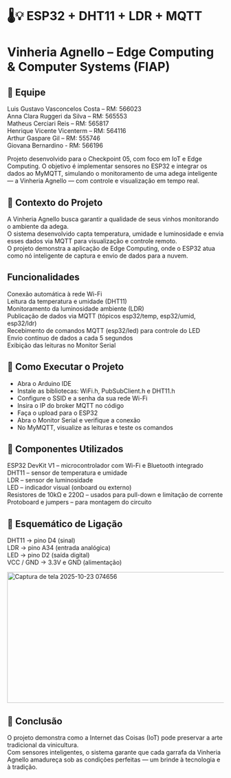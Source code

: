 # 🌡️💡 ESP32 + DHT11 + LDR + MQTT

# Vinheria Agnello – Edge Computing & Computer Systems (FIAP)

## 👥 Equipe

Luis Gustavo Vasconcelos Costa – RM: 566023  
Anna Clara Ruggeri da Silva – RM: 565553   
Matheus Cerciari Reis – RM: 565817   
Henrique Vicente Vicenterm – RM: 564116  
Arthur Gaspare Gil – RM: 555746   
Giovana Bernardino - RM: 566196

Projeto desenvolvido para o Checkpoint 05, com foco em IoT e Edge Computing.
O objetivo é implementar sensores no ESP32 e integrar os dados ao MyMQTT, simulando o monitoramento de uma adega inteligente — a Vinheria Agnello — com controle e visualização em tempo real.

## 🧠 Contexto do Projeto

A Vinheria Agnello busca garantir a qualidade de seus vinhos monitorando o ambiente da adega.  
O sistema desenvolvido capta temperatura, umidade e luminosidade e envia esses dados via MQTT para visualização e controle remoto.  
O projeto demonstra a aplicação de Edge Computing, onde o ESP32 atua como nó inteligente de captura e envio de dados para a nuvem.  

## Funcionalidades

 Conexão automática à rede Wi-Fi  
 Leitura da temperatura e umidade (DHT11)  
 Monitoramento da luminosidade ambiente (LDR)  
 Publicação de dados via MQTT (tópicos esp32/temp, esp32/umid, esp32/ldr)  
 Recebimento de comandos MQTT (esp32/led) para controle do LED  
 Envio contínuo de dados a cada 5 segundos  
 Exibição das leituras no Monitor Serial  

## 🚀 Como Executar o Projeto

- Abra o Arduino IDE  
- Instale as bibliotecas: WiFi.h, PubSubClient.h e DHT11.h  
- Configure o SSID e a senha da sua rede Wi-Fi  
- Insira o IP do broker MQTT no código  
- Faça o upload para o ESP32  
- Abra o Monitor Serial e verifique a conexão  
- No MyMQTT, visualize as leituras e teste os comandos  


## 🧩 Componentes Utilizados

ESP32 DevKit V1 – microcontrolador com Wi-Fi e Bluetooth integrado  
DHT11 – sensor de temperatura e umidade  
LDR – sensor de luminosidade  
LED – indicador visual (onboard ou externo)  
Resistores de 10kΩ e 220Ω – usados para pull-down e limitação de corrente  
Protoboard e jumpers – para montagem do circuito  

## 🔌 Esquemático de Ligação

DHT11 → pino D4 (sinal)  
LDR → pino A34 (entrada analógica)  
LED → pino D2 (saída digital)  
VCC / GND → 3.3V e GND (alimentação)  

<img width="566" height="304" alt="Captura de tela 2025-10-23 074656" src="https://github.com/user-attachments/assets/5745acee-c640-48b8-be8b-0f1dac9de8e1" />


## 🏁 Conclusão

O projeto demonstra como a Internet das Coisas (IoT) pode preservar a arte tradicional da vinicultura.  
Com sensores inteligentes, o sistema garante que cada garrafa da Vinheria Agnello amadureça sob as condições perfeitas — um brinde à tecnologia e à tradição.  
